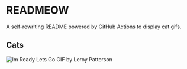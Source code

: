 # READMEOW

A self-rewriting README powered by GitHub Actions to display cat gifs.

## Cats

![Im Ready Lets Go GIF by Leroy Patterson](https://media3.giphy.com/media/CjmvTCZf2U3p09Cn0h/200.gif?cid=9acd02darx152v345ok5wmvehryw85d74vl0mdoxhmrwaxb2&ep=v1_gifs_search&rid=200.gif&ct=g)
